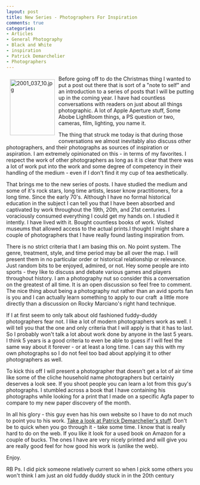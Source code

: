 ```yaml
---
layout: post
title: New Series - Photographers For Inspiration
comments: true
categories:
- Articles
- General Photography
- Black and White
- inspiration
- Patrick Demarchelier
- Photographers
---
```

<a rel="lightbox" href="/wp-content/uploads/2009/12/2001_037_10.jpg"><img title="2001_037_10.jpg" src="/wp-content/uploads/2009/12/.thumbs/.2001_037_10.jpg" border="0" alt="2001_037_10.jpg" hspace="10" vspace="10" width="120" height="150" align="left" /></a>Before going off to do the Christmas thing I wanted to put a post out there that is sort of a "note to self" and an introduction to a series of posts that I will be putting up in the coming year. I have had countless conversations with readers on just about all things photographic. A lot of Apple Aperture stuff, Some Abobe LightRoom things, a PS question or two, cameras, film, lighting, you name it.

The thing that struck me today is that during those conversations we almost inevitably also discuss other photographers, and their photographs as sources of inspiration or aspiration. I am extremely opinionated on this - in terms of my favorites. I respect the work of other photographers as long as it is clear that there was a lot of work put into the work and some degree of competency in their handling of the medium - even if I don't find it my cup of tea aesthetically.

That brings me to the new series of posts. I have studied the medium and some of it's rock stars, long time artists, lesser know practitioners, for a long time. Since the early 70's. Although I have no formal historical education in the subject I can tell you that I have been absorbed and captivated by work throughout the 19th, 20th, and 21st centuries. I voraciously consumed everything I could get my hands on. I studied it intently. I have lived with it. Bought countless books of work. Visited museums that allowed access to the actual prints.I thought I might share a couple of photographers that I have really found lasting inspiration from.

There is no strict criteria that I am basing this on. No point system. The genre, treatment, style, and time period may be all over the map. I will present them in no particular order or historical relationship or relevance. Just random bits to be enjoyed, admired, or not. Hey some people are into sports - they like to discuss and debate various games and players throughout history. I am a photography nut so consider this a conversation on the greatest of all time. It is an open discussion so feel free to comment. The nice thing about being a photography nut rather than an avid sports fan is you and I can actually learn something to apply to our craft  a little more directly than a discussion on Rocky Marciano's right hand technique.

If I at first seem to only talk about old fashioned fuddy-duddy photographers fear not. I like a lot of modern photographers work as well. I will tell you that the one and only criteria that I will apply is that it has to last. So I probably won't talk a lot about work done by anyone in the last 5 years. I think 5 years is a good criteria to even be able to guess if I will feel the same way about it forever - or at least a long time. I can say this with my own photographs so I do not feel too bad about applying it to other photographers as well.

To kick this off I will present a photographer that doesn't get a lot of air time like some of the cliche household name photographers but certainly deserves a look see. If you shoot people you can learn a lot from this guy's photographs. I stumbled across a book that I have containing his photographs while looking for a print that I made on a specific Agfa paper to compare to my new paper discovery of the month.

In all his glory - this guy even has his own website so I have to do not much to point you to his work. <a href="http://www.demarchelier.net/home.html">Take a look at Patrick Demarchelier's stuff</a>. Don't be to quick when you go through it - take some time. I know that is really hard to do on the web. If you like it look for a used book on Amazon for a couple of bucks. The ones I have are very nicely printed and will give you are really good feel for how good his work is (unlike the web).

Enjoy.

RB
Ps. I did pick someone relatively current so when I pick some others you won't think I am just an old fuddy duddy stuck in in the 20th century